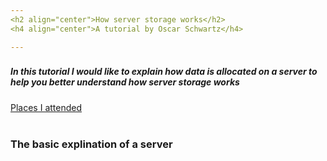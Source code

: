 ```yaml
---
<h2 align="center">How server storage works</h2>
<h4 align="center">A tutorial by Oscar Schwartz</h4>

---
```

<h3></h3>
<h5>In this tutorial I would like to explain how data is allocated on a server to help you better understand how server storage works</h5>

[Places I attended](https://github.com/Osczrr/Osczrr/blob/main/.md) 
<br></br>
<h3>The basic explination of a server</h3>

<br></br>
